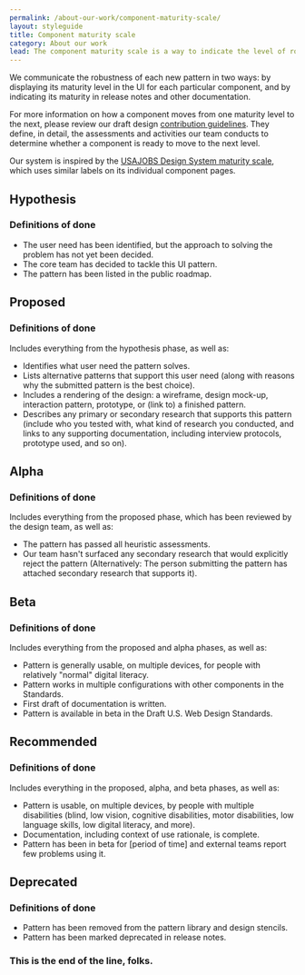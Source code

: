 ```yaml
---
permalink: /about-our-work/component-maturity-scale/
layout: styleguide
title: Component maturity scale
category: About our work
lead: The component maturity scale is a way to indicate the level of robustness of any component or asset within the Draft U.S. Web Design Standards. Best practices for agile delivery include releasing software incrementally, before it’s perfect. We can (and should) release new items in the Standards following this principle, and we assess each component independently of every other component or the library as a whole.
---
```


We communicate the robustness of each new pattern in two ways: by displaying its maturity level in the UI for each particular component, and by indicating its maturity in release notes and other documentation.

For more information on how a component moves from one maturity level to the next, please review our draft design [contribution guidelines](https://github.com/18F/web-design-standards/blob/staging/CONTRIBUTING.md). They define, in detail, the assessments and activities our team conducts to determine whether a component is ready to move to the next level.

Our system is inspired by the [USAJOBS Design System maturity scale](http://usajobs.github.io/design-system/getting-started/#maturity), which uses similar labels on its individual component pages.

## Hypothesis
### Definitions of done
* The user need has been identified, but the approach to solving the problem has not yet been decided.
* The core team has decided to tackle this UI pattern.
* The pattern has been listed in the public roadmap.

## Proposed
### Definitions of done
Includes everything from the hypothesis phase, as well as:

* Identifies what user need the pattern solves.
* Lists alternative patterns that support this user need (along with reasons why the submitted pattern is the best choice).
* Includes a rendering of the design: a wireframe, design mock-up, interaction pattern, prototype, or (link to) a finished pattern.
* Describes any primary or secondary research that supports this pattern (include who you tested with, what kind of research you conducted, and links to any supporting documentation, including interview protocols, prototype used, and so on).

## Alpha
### Definitions of done
Includes everything from the proposed phase, which has been reviewed by the design team, as well as:

* The pattern has passed all heuristic assessments.
* Our team hasn't surfaced any secondary research that would explicitly reject the pattern (Alternatively: The person submitting the pattern has attached secondary research that supports it).

## Beta
### Definitions of done
Includes everything from the proposed and alpha phases, as well as:

* Pattern is generally usable, on multiple devices, for people with relatively "normal" digital literacy.
* Pattern works in multiple configurations with other components in the Standards.
* First draft of documentation is written.
* Pattern is available in beta in the Draft U.S. Web Design Standards.

## Recommended
### Definitions of done
Includes everything in the proposed, alpha, and beta phases, as well as:

* Pattern is usable, on multiple devices, by people with multiple disabilities (blind, low vision, cognitive disabilities, motor disabilities, low language skills, low digital literacy, and more).
* Documentation, including context of use rationale, is complete.
* Pattern has been in beta for [period of time] and external teams report few problems using it.

## Deprecated
### Definitions of done
* Pattern has been removed from the pattern library and design stencils.
* Pattern has been marked deprecated in release notes.

### This is the end of the line, folks.
